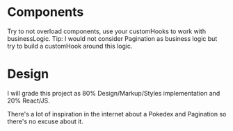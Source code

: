 # Components

Try to not overload components, use your customHooks to work with businessLogic.
Tip: I would not consider Pagination as business logic but try to build a customHook around this logic.

# Design

I will grade this project as 80% Design/Markup/Styles implementation and 20% React/JS.

There's a lot of inspiration in the internet about a Pokedex and Pagination so there's no excuse about it.
